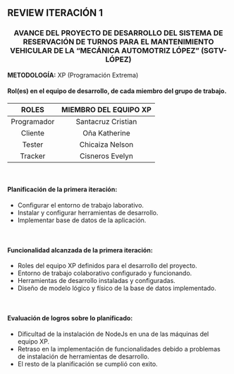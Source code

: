 ## REVIEW ITERACIÓN 1
### <p align = "center">AVANCE DEL PROYECTO DE DESARROLLO DEL SISTEMA DE RESERVACIÓN DE TURNOS PARA EL MANTENIMIENTO VEHICULAR DE LA “MECÁNICA AUTOMOTRIZ LÓPEZ” (SGTV-LÓPEZ)</p>

**METODOLOGÍA:** XP (Programación Extrema)
<br>
#### Rol(es) en el equipo de desarrollo, de cada miembro del grupo de trabajo.
|ROLES      |MIEMBRO DEL EQUIPO XP      |
|:---------:|:-------------------------:|
|Programador|Santacruz Cristian         |
|Cliente    |Oña Katherine              |
|Tester     |Chicaiza Nelson            |
|Tracker    |Cisneros Evelyn            |

<br>

#### Planificación de la primera iteración:
* Configurar el entorno de trabajo laborativo.
* Instalar y configurar herramientas de desarrollo.
* Implementar base de datos de la aplicación.

<br>

#### Funcionalidad alcanzada de la primera iteración:
* Roles del equipo XP definidos para el desarrollo del proyecto.
* Entorno de trabajo colaborativo configurado y funcionando.
* Herramientas de desarrollo instaladas y configuradas.
* Diseño de modelo lógico y físico de la base de datos implementado.

<br>

#### Evaluación de logros sobre lo planificado:
* Dificultad de la instalación de NodeJs en una de las máquinas del equipo XP.
* Retraso en la implementación de funcionalidades debido a problemas de instalación de herramientas de desarrollo.
* El resto de la planificación se cumplió con exito.